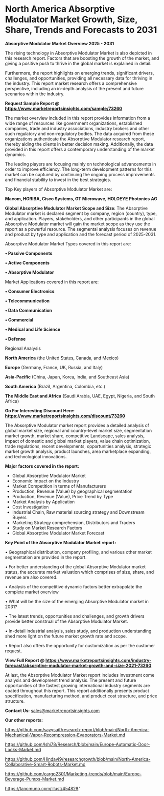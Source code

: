 # North America Absorptive Modulator Market Growth, Size, Share, Trends and Forecasts to 2031

<Strong> Absorptive Modulator Market Overview 2025 - 2031</strong>

The rising technology in Absorptive Modulator Market is also depicted in this research report. Factors that are boosting the growth of the market, and giving a positive push to thrive in the global market is explained in detail.

Furthermore, the report highlights on emerging trends, significant drivers, challenges, and opportunities, providing all necessary data for thriving in the industry. This report market research offers a comprehensive perspective, including an in-depth analysis of the present and future scenarios within the industry.

<strong>Request Sample Report @ <a href=https://www.marketreportsinsights.com/sample/73260>https://www.marketreportsinsights.com/sample/73260</a></strong>

The market overview included in this report provides information from a wide range of resources like government organizations, established companies, trade and industry associations, industry brokers and other such regulatory and non-regulatory bodies. The data acquired from these organizations authenticate the Absorptive Modulator research report, thereby aiding the clients in better decision making. Additionally, the data provided in this report offers a contemporary understanding of the market dynamics.

The leading players are focusing mainly on technological advancements in order to improve efficiency. The long-term development patterns for this market can be captured by continuing the ongoing process improvements and financial stability to invest in the best strategies.

Top Key players of Absorptive Modulator Market are:

<strong>Macom, HORIBA, Cisco Systems, GT Microwave, HOLOEYE Photonics AG</strong>

<strong><b>Global Absorptive Modulator Market Scope and Size:</b></strong>
The Absorptive Modulator market is declared segment by company, region (country), type, and application. Players, stakeholders, and other participants in the global Absorptive Modulator market will gain the market scope as they use the report as a powerful resource. The segmental analysis focuses on revenue and product by type and application and the forecast period of 2025-2031.

Absorptive Modulator Market Types covered in this report are:

<strong>• Passive Components

• Active Components

• Absorptive Modulator</strong>

Market Applications covered in this report are:

<strong>• Consumer Electronics

• Telecommunication

• Data Communication

• Commercial

• Medical and Life Science

• Defense</strong> 

Regional Analysis

<strong>North America</strong> (the United States, Canada, and Mexico)

<strong>Europe</strong> (Germany, France, UK, Russia, and Italy)

<strong>Asia-Pacific</strong> (China, Japan, Korea, India, and Southeast Asia)

<strong>South America</strong> (Brazil, Argentina, Colombia, etc.)

<strong>The Middle East and Africa</strong> (Saudi Arabia, UAE, Egypt, Nigeria, and South Africa)

<strong>Go For Interesting Discount Here: <a href=https://www.marketreportsinsights.com/discount/73260>https://www.marketreportsinsights.com/discount/73260</a></strong>

The Absorptive Modulator market report provides a detailed analysis of global market size, regional and country-level market size, segmentation market growth, market share, competitive Landscape, sales analysis, impact of domestic and global market players, value chain optimization, trade regulations, recent developments, opportunities analysis, strategic market growth analysis, product launches, area marketplace expanding, and technological innovations.

<strong><b>Major factors covered in the report:</b></strong>
<ul>
  <li>Global Absorptive Modulator Market </li>
  <li>Economic Impact on the Industry</li>
  <li>Market Competition in terms of Manufacturers</li>
  <li>Production, Revenue (Value) by geographical segmentation</li>
  <li>Production, Revenue (Value), Price Trend by Type</li>
  <li>Market Analysis by Application</li>
  <li>Cost Investigation</li>
  <li>Industrial Chain, Raw material sourcing strategy and Downstream Buyers</li>
  <li>Marketing Strategy comprehension, Distributors and Traders</li>
  <li>Study on Market Research Factors</li>
  <li>Global Absorptive Modulator Market Forecast</li>
</ul>

<strong><b>Key Point of the Absorptive Modulator Market report:</b></strong>

• Geographical distribution, company profiling, and various other market segmentation are provided in the report.

• For better understanding of the global Absorptive Modulator market status, the accurate market valuation which comprises of size, share, and revenue are also covered.

• Analysis of the competitive dynamic factors better extrapolate the complete market overview

• What will be the size of the emerging Absorptive Modulator market in 2031?

• The latest trends, opportunities and challenges, and growth drivers provide better construal of the Absorptive Modulator Market.

• In-detail industrial analysis, sales study, and production understanding shed more light on the future market growth rate and scope.

• Report also offers the opportunity for customization as per the customer request.

<strong><b>View Full Report @ <a href=https://www.marketreportsinsights.com/industry-forecast/absorptive-modulator-market-growth-and-size-2021-73260>https://www.marketreportsinsights.com/industry-forecast/absorptive-modulator-market-growth-and-size-2021-73260</a></b></strong>


At last, the Absorptive Modulator Market report includes investment come analysis and development trend analysis. The present and future opportunities of the fastest growing international industry segments are coated throughout this report. This report additionally presents product specification, manufacturing method, and product cost structure, and price structure.

<strong>Contact Us:</strong>
sales@marketreportsinsights.com

<strong>Our other reports:</strong>

<a href=https://github.com/sayysaif/research-report/blob/main/North-America-Mechanical-Vapor-Recompression-Evaporators-Market.md>https://github.com/sayysaif/research-report/blob/main/North-America-Mechanical-Vapor-Recompression-Evaporators-Market.md</a>

<a href=https://github.com/Ishi78/Research/blob/main/Europe-Automatic-Door-Locks-Market.md>https://github.com/Ishi78/Research/blob/main/Europe-Automatic-Door-Locks-Market.md</a>

<a href=https://github.com/Hindavi9/researchgrowth/blob/main/North-America-Collaborative-Smart-Robots-Market.md>https://github.com/Hindavi9/researchgrowth/blob/main/North-America-Collaborative-Smart-Robots-Market.md</a>

<a href=https://github.com/cargo2301/Marketing-trends/blob/main/Europe-Beverage-Pumps-Market.md>https://github.com/cargo2301/Marketing-trends/blob/main/Europe-Beverage-Pumps-Market.md</a>

<a href=https://tanomuno.com/illust/454828>https://tanomuno.com/illust/454828</a>"
